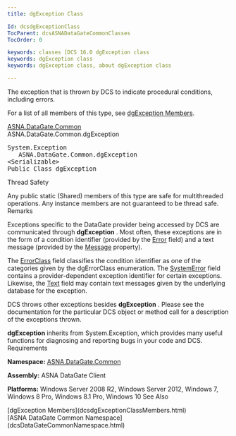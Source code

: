 ```yaml
---
title: dgException Class

Id: dcsdgExceptionClass
TocParent: dcsASNADataGateCommonClasses
TocOrder: 0

keywords: classes [DCS 16.0 dgException class
keywords: dgException class
keywords: dgException class, about dgException class

---
```


The exception that is thrown by DCS to indicate procedural conditions, including errors.

For a list of all members of this type, see [ dgException Members](dcsdgExceptionClassMembers.html).

[ASNA.DataGate.Common](dcsDataGateCommonNamespace.html) <br /> ASNA.DataGate.Common.dgException
<pre class="prettyprint">System.Exception
   ASNA.DataGate.Common.dgException
&lt;Serializable&gt;
Public Class <span>dgException</span></pre>

Thread Safety

Any public static (Shared) members of this type are safe for multithreaded operations. Any instance members are not guaranteed to be thread safe.
Remarks

Exceptions specific to the DataGate provider being accessed by DCS are communicated through <span> **dgException** </span>. Most often, these exceptions are in the form of a condition identifier (provided by the [ Error](dcsdgExceptionClassErrorField.html) field) and a text message (provided by the [ Message](dcsdgExceptionClassMessageProperty.html) property).

The [ErrorClass](dcsdgExceptionClassErrorClassField.html) field classifies the condition identifier as one of the categories given by the <span>dgErrorClass</span> enumeration. The [SystemError](dcsdgExceptionClassSystemErrorField.html) field contains a provider-dependent exception identifier for certain exceptions. Likewise, the [Text](dcsDisconnectingfromaDatabase.html) field may contain text messages given by the underlying database for the exception.

DCS throws other exceptions besides <span> **dgException** </span>. Please see the documentation for the particular DCS object or method call for a description of the exceptions thrown.

**dgException** inherits from <span>System.Exception</span>, which provides many useful functions for diagnosing and reporting bugs in your code and DCS.
Requirements

**Namespace:** [ASNA.DataGate.Common](dcsDataGateCommonNamespace.html) 

**Assembly:** ASNA DataGate Client

**Platforms:** Windows Server 2008 R2, Windows Server 2012, Windows 7, Windows 8 Pro, Windows 8.1 Pro, Windows 10
See Also

<dl />
      [dgException Members](dcsdgExceptionClassMembers.html)
      <br />
      [ASNA DataGate Common Namespace](dcsDataGateCommonNamespace.html)
      <br />

